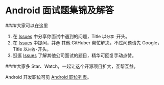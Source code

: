 # Android 面试题集锦及解答

####大家可以在这里  
1. 在 [Issues](https://github.com/android-cn/interview-questions/issues) 中分享你面试中遇到的问题，Title 以`分享-`开头。  
2. 在 [Issues](https://github.com/android-cn/interview-questions/issues) 中提问，并@ 其他 GitHuber 帮忙解决，不过问题请先 Google，Title 以`问答-`开头。  
3. 逛逛 [Issues](https://github.com/android-cn/interview-questions/issues) 了解其他公司面试的题目，精华可回复手动点赞。  

####大家多 Star、Watch，一起让这个开源项目扩大，互帮互益。  

Android 开发职位可见 [Android 职位列表](http://www.codekk.com/jobs)。  

